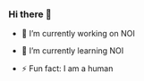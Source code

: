 ### Hi there 👋

- 🔭 I’m currently working on NOI

- 🌱 I’m currently learning NOI

- ⚡ Fun fact: I am a human

<!--
**cudhvgwjhgaeh/cudhvgwjhgaeh** is a ✨ _special_ ✨ repository because its `README.md` (this file) appears on your GitHub profile.

Here are some ideas to get you started:

- 🔭 I’m currently working on ...
- 🌱 I’m currently learning ...
- 👯 I’m looking to collaborate on ...
- 🤔 I’m looking for help with ...
- 💬 Ask me about ...
- 📫 How to reach me: ...
- 😄 Pronouns: ...
- ⚡ Fun fact: ...
-->

